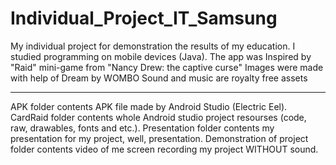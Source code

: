 # Individual_Project_IT_Samsung
My individual project for demonstration the results of my education.
I studied programming on mobile devices (Java).
The app was Inspired by "Raid" mini-game from "Nancy Drew: the captive curse"
Images were made with help of Dream by WOMBO
Sound and music are royalty free assets

--------------
APK folder contents APK file made by Android Studio (Electric Eel).
CardRaid folder contents whole Android studio project resourses (code, raw, drawables, fonts and etc.).
Presentation folder contents my presentation for my project, well, presentation.
Demonstration of project folder contents video of me screen recording my project WITHOUT sound.
